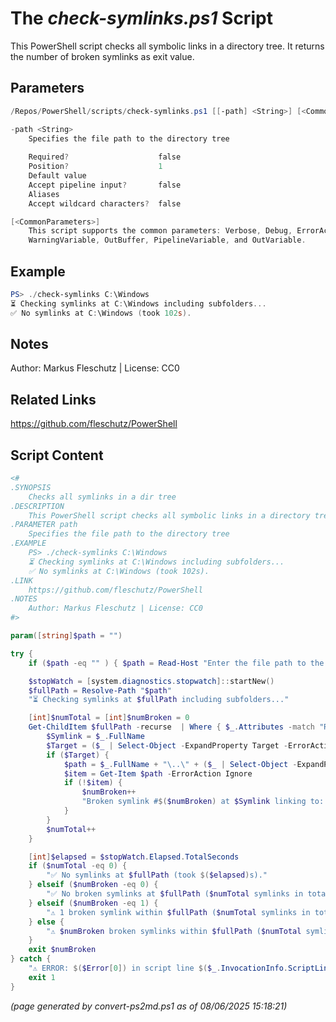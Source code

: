 The *check-symlinks.ps1* Script
===========================

This PowerShell script checks all symbolic links in a directory tree. It returns the number of broken symlinks as exit value.

Parameters
----------
```powershell
/Repos/PowerShell/scripts/check-symlinks.ps1 [[-path] <String>] [<CommonParameters>]

-path <String>
    Specifies the file path to the directory tree
    
    Required?                    false
    Position?                    1
    Default value                
    Accept pipeline input?       false
    Aliases                      
    Accept wildcard characters?  false

[<CommonParameters>]
    This script supports the common parameters: Verbose, Debug, ErrorAction, ErrorVariable, WarningAction, 
    WarningVariable, OutBuffer, PipelineVariable, and OutVariable.
```

Example
-------
```powershell
PS> ./check-symlinks C:\Windows
⏳ Checking symlinks at C:\Windows including subfolders...
✅ No symlinks at C:\Windows (took 102s).

```

Notes
-----
Author: Markus Fleschutz | License: CC0

Related Links
-------------
https://github.com/fleschutz/PowerShell

Script Content
--------------
```powershell
<#
.SYNOPSIS
	Checks all symlinks in a dir tree
.DESCRIPTION
	This PowerShell script checks all symbolic links in a directory tree. It returns the number of broken symlinks as exit value.
.PARAMETER path
	Specifies the file path to the directory tree
.EXAMPLE
	PS> ./check-symlinks C:\Windows
	⏳ Checking symlinks at C:\Windows including subfolders...
	✅ No symlinks at C:\Windows (took 102s).
.LINK
	https://github.com/fleschutz/PowerShell
.NOTES
	Author: Markus Fleschutz | License: CC0
#>

param([string]$path = "")

try {
	if ($path -eq "" ) { $path = Read-Host "Enter the file path to the directory tree" }

	$stopWatch = [system.diagnostics.stopwatch]::startNew()
	$fullPath = Resolve-Path "$path"
	"⏳ Checking symlinks at $fullPath including subfolders..."

	[int]$numTotal = [int]$numBroken = 0
	Get-ChildItem $fullPath -recurse  | Where { $_.Attributes -match "ReparsePoint" } | ForEach-Object {
		$Symlink = $_.FullName
		$Target = ($_ | Select-Object -ExpandProperty Target -ErrorAction Ignore)
		if ($Target) {
			$path = $_.FullName + "\..\" + ($_ | Select-Object -ExpandProperty Target)
			$item = Get-Item $path -ErrorAction Ignore
			if (!$item) {
				$numBroken++
				"Broken symlink #$($numBroken) at $Symlink linking to: $Target"
			}
		}
		$numTotal++
	}

	[int]$elapsed = $stopWatch.Elapsed.TotalSeconds
	if ($numTotal -eq 0) {
		"✅ No symlinks at $fullPath (took $($elapsed)s)." 
	} elseif ($numBroken -eq 0) {
		"✅ No broken symlinks at $fullPath ($numTotal symlinks in total, took $($elapsed)s)." 
	} elseif ($numBroken -eq 1) {
		"⚠️ 1 broken symlink within $fullPath ($numTotal symlinks in total, took $($elapsed)s)."
	} else {
		"⚠️ $numBroken broken symlinks within $fullPath ($numTotal symlinks in total, took $($elapsed)s)."
	}
	exit $numBroken
} catch {
	"⚠️ ERROR: $($Error[0]) in script line $($_.InvocationInfo.ScriptLineNumber)."
	exit 1
}
```

*(page generated by convert-ps2md.ps1 as of 08/06/2025 15:18:21)*
